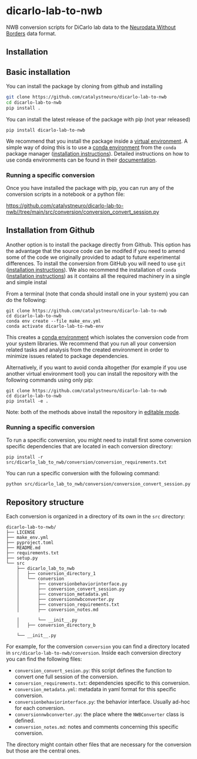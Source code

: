 # dicarlo-lab-to-nwb
NWB conversion scripts for DiCarlo lab data to the [Neurodata Without Borders](https://nwb-overview.readthedocs.io/) data format.


## Installation
## Basic installation

You can install the package by cloning from github and installing

```bash
git clone https://github.com/catalystneuro/dicarlo-lab-to-nwb
cd dicarlo-lab-to-nwb
pip install .
```


You can install the latest release of the package with pip (not year released)

```
pip install dicarlo-lab-to-nwb
```

We recommend that you install the package inside a [virtual environment](https://docs.python.org/3/tutorial/venv.html). A simple way of doing this is to use a [conda environment](https://docs.conda.io/projects/conda/en/latest/user-guide/concepts/environments.html) from the `conda` package manager ([installation instructions](https://docs.conda.io/en/latest/miniconda.html)). Detailed instructions on how to use conda environments can be found in their [documentation](https://docs.conda.io/projects/conda/en/latest/user-guide/tasks/manage-environments.html).

### Running a specific conversion
Once you have installed the package with pip, you can run any of the conversion scripts in a notebook or a python file:

https://github.com/catalystneuro/dicarlo-lab-to-nwb//tree/main/src/conversion/conversion_convert_session.py




## Installation from Github
Another option is to install the package directly from Github. This option has the advantage that the source code can be modifed if you need to amend some of the code we originally provided to adapt to future experimental differences. To install the conversion from GitHub you will need to use `git` ([installation instructions](https://github.com/git-guides/install-git)). We also recommend the installation of `conda` ([installation instructions](https://docs.conda.io/en/latest/miniconda.html)) as it contains all the required machinery in a single and simple instal

From a terminal (note that conda should install one in your system) you can do the following:

```
git clone https://github.com/catalystneuro/dicarlo-lab-to-nwb
cd dicarlo-lab-to-nwb
conda env create --file make_env.yml
conda activate dicarlo-lab-to-nwb-env
```

This creates a [conda environment](https://docs.conda.io/projects/conda/en/latest/user-guide/concepts/environments.html) which isolates the conversion code from your system libraries.  We recommend that you run all your conversion related tasks and analysis from the created environment in order to minimize issues related to package dependencies.

Alternatively, if you want to avoid conda altogether (for example if you use another virtual environment tool) you can install the repository with the following commands using only pip:

```
git clone https://github.com/catalystneuro/dicarlo-lab-to-nwb
cd dicarlo-lab-to-nwb
pip install -e .
```

Note:
both of the methods above install the repository in [editable mode](https://pip.pypa.io/en/stable/cli/pip_install/#editable-installs).

### Running a specific conversion
To run a specific conversion, you might need to install first some conversion specific dependencies that are located in each conversion directory:
```
pip install -r src/dicarlo_lab_to_nwb/conversion/conversion_requirements.txt
```

You can run a specific conversion with the following command:
```
python src/dicarlo_lab_to_nwb/conversion/conversion_convert_session.py
```

## Repository structure
Each conversion is organized in a directory of its own in the `src` directory:

    dicarlo-lab-to-nwb/
    ├── LICENSE
    ├── make_env.yml
    ├── pyproject.toml
    ├── README.md
    ├── requirements.txt
    ├── setup.py
    └── src
        ├── dicarlo_lab_to_nwb
        │   ├── conversion_directory_1
        │   └── conversion
        │       ├── conversionbehaviorinterface.py
        │       ├── conversion_convert_session.py
        │       ├── conversion_metadata.yml
        │       ├── conversionnwbconverter.py
        │       ├── conversion_requirements.txt
        │       ├── conversion_notes.md

        │       └── __init__.py
        │   ├── conversion_directory_b

        └── __init__.py

 For example, for the conversion `conversion` you can find a directory located in `src/dicarlo-lab-to-nwb/conversion`. Inside each conversion directory you can find the following files:

* `conversion_convert_sesion.py`: this script defines the function to convert one full session of the conversion.
* `conversion_requirements.txt`: dependencies specific to this conversion.
* `conversion_metadata.yml`: metadata in yaml format for this specific conversion.
* `conversionbehaviorinterface.py`: the behavior interface. Usually ad-hoc for each conversion.
* `conversionnwbconverter.py`: the place where the `NWBConverter` class is defined.
* `conversion_notes.md`: notes and comments concerning this specific conversion.

The directory might contain other files that are necessary for the conversion but those are the central ones.
